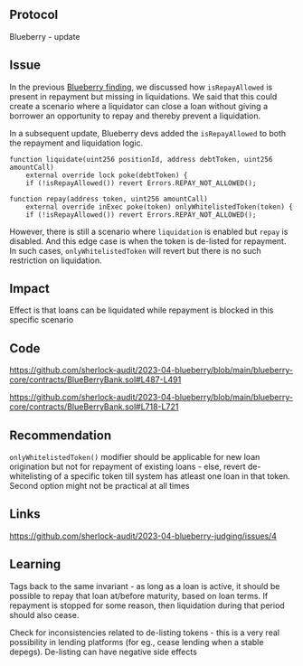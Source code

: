 ## Protocol

Blueberry - update

## Issue

In the previous [Blueberry finding](./00016.md), we discussed how `isRepayAllowed` is present in repayment but missing in liquidations. We said that this could create a scenario where a liquidator can close a loan without giving a borrower an opportunity to repay and thereby prevent a liquidation.

In a subsequent update, Blueberry devs added the `isRepayAllowed` to both the repayment and liquidation logic.

```
function liquidate(uint256 positionId, address debtToken, uint256 amountCall)
    external override lock poke(debtToken) {
    if (!isRepayAllowed()) revert Errors.REPAY_NOT_ALLOWED();

function repay(address token, uint256 amountCall)
    external override inExec poke(token) onlyWhitelistedToken(token) {
    if (!isRepayAllowed()) revert Errors.REPAY_NOT_ALLOWED();

```

However, there is still a scenario where `liquidation` is enabled but `repay` is disabled. And this edge case is when the token is de-listed for repayment. In such cases, `onlyWhitelistedToken` will revert but there is no such restriction on liquidation.

## Impact

Effect is that loans can be liquidated while repayment is blocked in this specific scenario

## Code

https://github.com/sherlock-audit/2023-04-blueberry/blob/main/blueberry-core/contracts/BlueBerryBank.sol#L487-L491

https://github.com/sherlock-audit/2023-04-blueberry/blob/main/blueberry-core/contracts/BlueBerryBank.sol#L718-L721

## Recommendation

`onlyWhitelistedToken()` modifier should be applicable for new loan origination but not for repayment of existing loans - else, revert de-whitelisting of a specific token till system has atleast one loan in that token. Second option might not be practical at all times

## Links

https://github.com/sherlock-audit/2023-04-blueberry-judging/issues/4

## Learning

Tags back to the same invariant - as long as a loan is active, it should be possible to repay that loan at/before maturity, based on loan terms. If repayment is stopped for some reason, then liquidation during that period should also cease.

Check for inconsistencies related to de-listing tokens - this is a very real possibility in lending platforms (for eg., cease lending when a stable depegs). De-listing can have negative side effects
